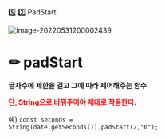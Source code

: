 5️⃣.2️⃣ PadStart

![image-20220531200002439](https://raw.githubusercontent.com/JJIIIINN/image_save/master/img/image-20220531200002439.png) 

<h1>✏ padStart</h1>

<b>글자수에 제한을 걸고 그에 따라 제어해주는 함수</b>

<b style = color:red>단, String으로 바꿔주어야 제대로 작동한다.</b>

예)  <code>const seconds = String(date.getSeconds()).padStart(2,"0");</code>